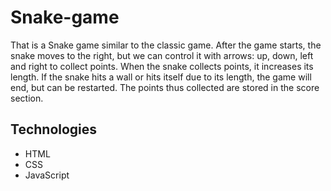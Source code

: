 # Snake-game
That is a Snake game similar to the classic game. After the game starts, the snake moves to the right, but we can control it with arrows: up, down, left and right to collect points. When the snake collects points, it increases its length. If the snake hits a wall or hits itself due to its length, the game will end, but can be restarted. The points thus collected are stored in the score section.

## Technologies

- HTML
- CSS
- JavaScript
